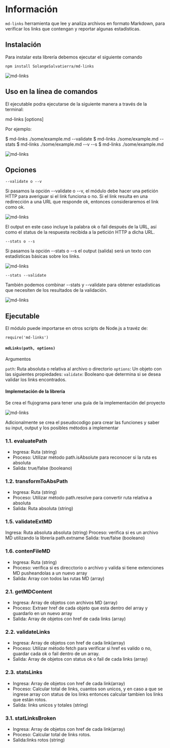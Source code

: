 # Información
`md-links` herramienta que lee y analiza archivos en formato Markdown, para verificar los links que contengan y reportar algunas estadísticas.

## Instalación

Para instalar esta librería debemos ejecutar el siguiente comando

`npm install SolangeSalvatierra/md-links`

![md-links](https://user-images.githubusercontent.com/45084376/54441960-c19cc580-470b-11e9-85f9-2efaa6286eae.png)

## Uso en la línea de comandos

El ejecutable podra ejecutarse de la siguiente manera a través de la terminal:

md-links <path-to-file> [options]

Por ejemplo:

$ md-links ./some/example.md --validate
$ md-links ./some/example.md --stats
$ md-links ./some/example.md --v --s
$ md-links ./some/example.md

![md-links](https://user-images.githubusercontent.com/45084376/54440906-97e29f00-4709-11e9-8bb7-cf961d360a4f.png)

## Opciones

`--validate o --v`

Si pasamos la opción --validate o --v, el módulo debe hacer una petición HTTP para averiguar si el link funciona o no. Si el link resulta en una redirección a una URL que responde ok, entonces consideraremos el link como ok.

![md-links](https://user-images.githubusercontent.com/45084376/54440911-987b3580-4709-11e9-8a1d-ee4acd6b11dd.png)

El output en este caso incluye la palabra ok o fail después de la URL, así como el status de la respuesta recibida a la petición HTTP a dicha URL.

`--stats o --s`

Si pasamos la opción --stats o --s el output (salida) será un texto con estadísticas básicas sobre los links.

![md-links](https://user-images.githubusercontent.com/45084376/54440909-987b3580-4709-11e9-8bca-fc952eb5f537.png)

`--stats --validate`

También podemos combinar --stats y --validate para obtener estadísticas que necesiten de los resultados de la validación.

![md-links](https://user-images.githubusercontent.com/45084376/54440908-97e29f00-4709-11e9-8756-60231bbe86a7.png)

## Ejecutable
El módulo puede importarse en otros scripts de Node.js a travéz de:

`require('md-links')`

#### `mdLinks(path, options)`

Argumentos

`path`: Ruta absoluta o relativa al archivo o directorio
`options`: Un objeto con las siguientes propiedades:
`validate`: Booleano que determina si se desea validar los links encontrados.

#### Implemetación de la librería

Se crea el flujograma para tener una guía de la implementación del proyecto 

![md-links](https://user-images.githubusercontent.com/45084376/53305558-e7435700-3850-11e9-99b5-e79640edbc97.jpg)

Adicionalmente se crea el pseudocodigo para crear las funciones y saber su input, output y los posibles métodos a implementar 


### 1.1. evaluatePath
* Ingresa: Ruta (string)
* Proceso: Utilizar método path.isAbsolute para reconocer si la ruta es absoluta
* Salida: true/false (booleano)

### 1.2. transformToAbsPath
* Ingresa: Ruta (string)
* Proceso: Utilizar método path.resolve para convertir ruta relativa a absoluta
* Salida: Ruta absoluta (string)

### 1.5. validateExtMD
Ingresa: Ruta absoluta absoluta (string)
Proceso: verifica si es un archivo MD utilizando la librería path.extname
Salida: true/false (booleano)

### 1.6. contenFileMD
* Ingresa: Ruta (string)
* Proceso: verifica si es direcctorio o archivo y valida si tiene extenciones MD pusheandolas a un nuevo array
* Salida: Array con todos las rutas MD (array)

### 2.1. getMDContent
* Ingresa: Array de objetos con archivos MD (array)
* Proceso: Extraer href de cada objeto que esta dentro del array y guardarlo en un nuevo array
* Salida: Array de objetos con href de cada links (array)

### 2.2. validateLinks
* Ingresa: Array de objetos con href de cada link(array)
* Proceso: Utilizar método fetch para verificar si href es valido o no, guardar cada ok o fail dentro de un array.
* Salida: Array de objetos con status ok o fail de cada links (array)

### 2.3. statsLinks
* Ingresa: Array de objetos con href de cada link(array)
* Proceso: Calcular total de links, cuantos son unicos, y en caso a que se ingrese array con status de los links entonces calcular tambien los links que están rotos. 
* Salida: links unicos y totales (string)

### 3.1. statLinksBroken
* Ingresa: Array de objetos con href de cada link(array)
* Proceso: Calcular total de links rotos.
* Salida:links rotos (string)